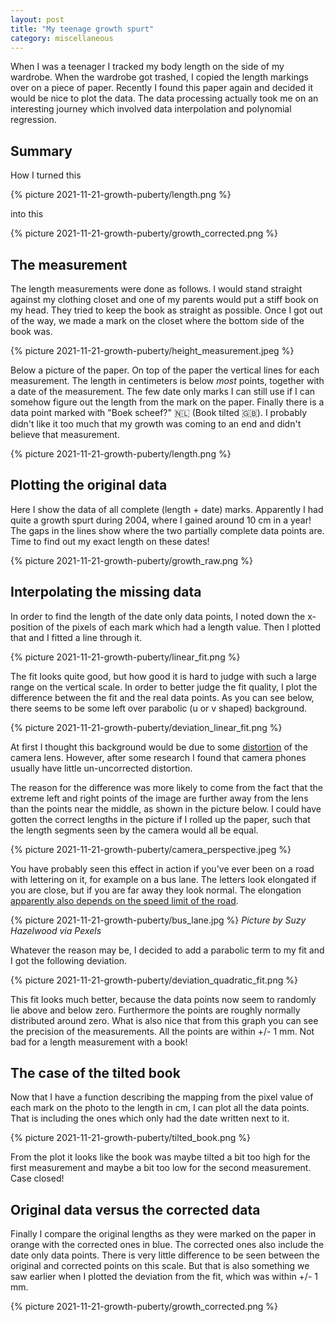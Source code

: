 ```yaml
---
layout: post
title: "My teenage growth spurt"
category: miscellaneous
---
```


When I was a teenager I tracked my body length on the side of my wardrobe. When the wardrobe got trashed, I copied the length markings over on a piece of paper. Recently I found this paper again and decided it would be nice to plot the data. The data processing actually took me on an interesting journey which involved data interpolation and polynomial regression.

## Summary

How I turned this

{% picture 2021-11-21-growth-puberty/length.png %}

into this

{% picture 2021-11-21-growth-puberty/growth_corrected.png %}

## The measurement

The length measurements were done as follows. I would stand straight against my clothing closet and one of my parents would put a stiff book on my head. They tried to keep the book as straight as possible. Once I got out of the way, we made a mark on the closet where the bottom side of the book was.

{% picture 2021-11-21-growth-puberty/height_measurement.jpeg %}

Below a picture of the paper. On top of the paper the vertical lines for each measurement. The length in centimeters is below *most* points, together with a date of the measurement. The few date only marks I can still use if I can somehow figure out the length from the mark on the paper. Finally there is a data point marked with "Boek scheef?" 🇳🇱 (Book tilted 🇬🇧). I probably didn't like it too much that my growth was coming to an end and didn't believe that measurement.

{% picture 2021-11-21-growth-puberty/length.png %}


## Plotting the original data

Here I show the data of all complete (length + date) marks. Apparently I had quite a growth spurt during 2004, where I gained around 10 cm in a year! The gaps in the lines show where the two partially complete data points are. Time to find out my exact length on these dates!

{% picture 2021-11-21-growth-puberty/growth_raw.png %}

## Interpolating the missing data

In order to find the length of the date only data points, I noted down the x-position of the pixels of each mark which had a length value. Then I plotted that and I fitted a line through it.

{% picture 2021-11-21-growth-puberty/linear_fit.png %}

The fit looks quite good, but how good it is hard to judge with such a large range on the vertical scale. In order to better judge the fit quality, I plot the difference between the fit and the real data points. As you can see below, there seems to be some left over parabolic (u or v shaped) background.

{% picture 2021-11-21-growth-puberty/deviation_linear_fit.png %}

At first I thought this background would be due to some [distortion](https://en.wikipedia.org/wiki/Distortion_(optics)) of the camera lens. However, after some research I found that camera phones usually have little un-uncorrected distortion.

The reason for the difference was more likely to come from the fact that the extreme left and right points of the image are further away from the lens than the points near the middle, as shown in the picture below. I could have gotten the correct lengths in the picture if I rolled up the paper, such that the length segments seen by the camera would all be equal.

{% picture 2021-11-21-growth-puberty/camera_perspective.jpeg %}

You have probably seen this effect in action if you've ever been on a road with lettering on it, for example on a bus lane. The letters look elongated if you are close, but if you are far away they look normal. The elongation [apparently also depends on the speed limit of the road](https://www.celfadylunio.cymru/home/shape-3/distortion-of-lettering/).

{% picture 2021-11-21-growth-puberty/bus_lane.jpg %}
*Picture by Suzy Hazelwood via Pexels*

Whatever the reason may be, I decided to add a parabolic term to my fit and I got the following deviation.

{% picture 2021-11-21-growth-puberty/deviation_quadratic_fit.png %}

This fit looks much better, because the data points now seem to randomly lie above and below zero. Furthermore the points are roughly normally distributed around zero. What is also nice that from this graph you can see the precision of the measurements. All the points are within +/- 1 mm. Not bad for a length measurement with a book!

## The case of the tilted book

Now that I have a function describing the mapping from the pixel value of each mark on the photo to the length in cm, I can plot all the data points. That is including the ones which only had the date written next to it.

{% picture 2021-11-21-growth-puberty/tilted_book.png %}

From the plot it looks like the book was maybe tilted a bit too high for the first measurement and maybe a bit too low for the second measurement. Case closed!

## Original data versus the corrected data

Finally I compare the original lengths as they were marked on the paper in orange with the corrected ones in blue. The corrected ones also include the date only data points. There is very little difference to be seen between the original and corrected points on this scale. But that is also something we saw earlier when I plotted the deviation from the fit, which was within +/- 1 mm.

{% picture 2021-11-21-growth-puberty/growth_corrected.png %}
